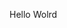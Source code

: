 Hello Wolrd





















































































































































































































































































































































































































































































































































































































































































































































































































































































































































































































































































































































































































































































































































































































































































































































































































































































































































































































































































































































































































































































































































































































































































































































































































































































































































































































































































































































































































































































































































































































































































































































































































































































































































































































































































































































































































































































































































































































































































































































































































































